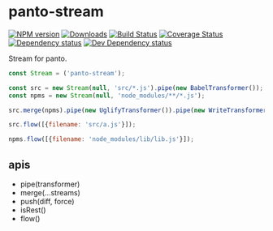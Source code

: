 # panto-stream
[![NPM version][npm-image]][npm-url] [![Downloads][downloads-image]][npm-url] [![Build Status][travis-image]][travis-url] [![Coverage Status][coverage-image]][coverage-url] [![Dependency status][david-dm-image]][david-dm-url] [![Dev Dependency status][david-dm-dev-image]][david-dm-dev-url]

Stream for panto.

```js
const Stream = ('panto-stream');

const src = new Stream(null, 'src/*.js').pipe(new BabelTransformer());
const npms = new Stream(null, 'node_modules/**/*.js');

src.merge(npms).pipe(new UglifyTransformer()).pipe(new WriteTransformer());

src.flow([{filename: 'src/a.js'}]);

npms.flow([{filename: 'node_modules/lib/lib.js'}]);
```

## apis
 - pipe(transformer)
 - merge(...streams)
 - push(diff, force)
 - isRest()
 - flow()

[npm-url]: https://npmjs.org/package/panto-stream
[downloads-image]: http://img.shields.io/npm/dm/panto-stream.svg
[npm-image]: http://img.shields.io/npm/v/panto-stream.svg
[travis-url]: https://travis-ci.org/pantojs/panto-stream
[travis-image]: http://img.shields.io/travis/pantojs/panto-stream.svg
[david-dm-url]:https://david-dm.org/pantojs/panto-stream
[david-dm-image]:https://david-dm.org/pantojs/panto-stream.svg
[david-dm-dev-url]:https://david-dm.org/pantojs/panto-stream#info=devDependencies
[david-dm-dev-image]:https://david-dm.org/pantojs/panto-stream/dev-status.svg
[coverage-image]:https://coveralls.io/repos/github/pantojs/panto-stream/badge.svg?branch=master
[coverage-url]:https://coveralls.io/github/pantojs/panto-stream?branch=master